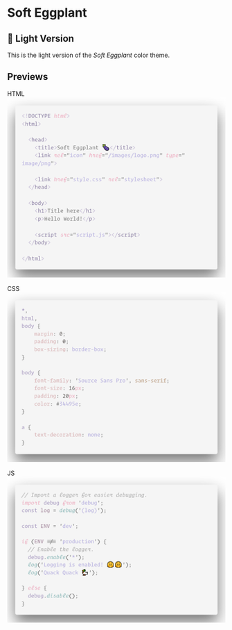 # Soft Eggplant

## 🍆 Light Version

This is the light version of the _Soft Eggplant_ color theme.

## Previews

HTML
![](../images/code-light.png)

CSS
![](../images/code-css-light.png)

JS
![](../images/code-js-light.png)

